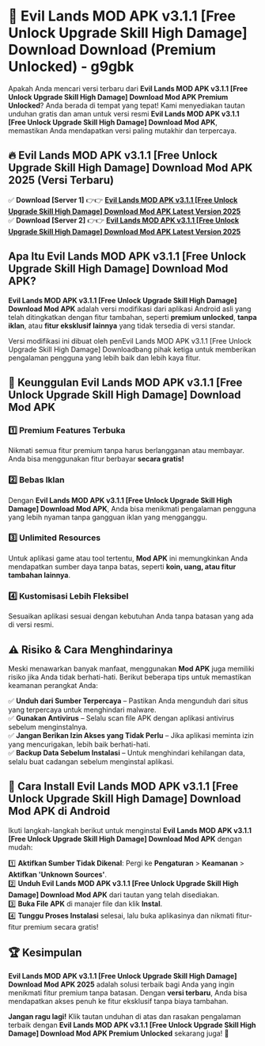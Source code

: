 # 🎯 Evil Lands MOD APK v3.1.1 [Free Unlock Upgrade Skill High Damage] Download  Download (Premium Unlocked) -  g9gbk

Apakah Anda mencari versi terbaru dari **Evil Lands MOD APK v3.1.1 [Free Unlock Upgrade Skill High Damage] Download Mod APK Premium Unlocked**? Anda berada di tempat yang tepat! Kami menyediakan tautan unduhan gratis dan aman untuk versi resmi **Evil Lands MOD APK v3.1.1 [Free Unlock Upgrade Skill High Damage] Download Mod APK**, memastikan Anda mendapatkan versi paling mutakhir dan terpercaya.

## 🔥 Evil Lands MOD APK v3.1.1 [Free Unlock Upgrade Skill High Damage] Download Mod APK 2025 (Versi Terbaru)

✅ **Download [Server 1]** 👉👉 [**Evil Lands MOD APK v3.1.1 [Free Unlock Upgrade Skill High Damage] Download Mod APK Latest Version 2025**](https://momento.my/?title=Evil_Lands_MOD_APK_v3.1.1_[Free_Unlock_Upgrade_Skill_High_Damage]_Download)  
✅ **Download [Server 2]** 👉👉 [**Evil Lands MOD APK v3.1.1 [Free Unlock Upgrade Skill High Damage] Download Mod APK Latest Version 2025**](https://momento.my/?title=Evil_Lands_MOD_APK_v3.1.1_[Free_Unlock_Upgrade_Skill_High_Damage]_Download)  

## Apa Itu Evil Lands MOD APK v3.1.1 [Free Unlock Upgrade Skill High Damage] Download Mod APK?

**Evil Lands MOD APK v3.1.1 [Free Unlock Upgrade Skill High Damage] Download Mod APK** adalah versi modifikasi dari aplikasi Android asli yang telah ditingkatkan dengan fitur tambahan, seperti **premium unlocked**, **tanpa iklan**, atau **fitur eksklusif lainnya** yang tidak tersedia di versi standar.

Versi modifikasi ini dibuat oleh penEvil Lands MOD APK v3.1.1 [Free Unlock Upgrade Skill High Damage] Downloadbang pihak ketiga untuk memberikan pengalaman pengguna yang lebih baik dan lebih kaya fitur.

## 🎯 Keunggulan Evil Lands MOD APK v3.1.1 [Free Unlock Upgrade Skill High Damage] Download Mod APK

### 1️⃣ Premium Features Terbuka
Nikmati semua fitur premium tanpa harus berlangganan atau membayar. Anda bisa menggunakan fitur berbayar **secara gratis!**

### 2️⃣ Bebas Iklan
Dengan **Evil Lands MOD APK v3.1.1 [Free Unlock Upgrade Skill High Damage] Download Mod APK**, Anda bisa menikmati pengalaman pengguna yang lebih nyaman tanpa gangguan iklan yang mengganggu.

### 3️⃣ Unlimited Resources
Untuk aplikasi game atau tool tertentu, **Mod APK** ini memungkinkan Anda mendapatkan sumber daya tanpa batas, seperti **koin, uang, atau fitur tambahan lainnya**.

### 4️⃣ Kustomisasi Lebih Fleksibel
Sesuaikan aplikasi sesuai dengan kebutuhan Anda tanpa batasan yang ada di versi resmi.

## ⚠️ Risiko & Cara Menghindarinya

Meski menawarkan banyak manfaat, menggunakan **Mod APK** juga memiliki risiko jika Anda tidak berhati-hati. Berikut beberapa tips untuk memastikan keamanan perangkat Anda:

✅ **Unduh dari Sumber Terpercaya** – Pastikan Anda mengunduh dari situs yang terpercaya untuk menghindari malware.  
✅ **Gunakan Antivirus** – Selalu scan file APK dengan aplikasi antivirus sebelum menginstalnya.  
✅ **Jangan Berikan Izin Akses yang Tidak Perlu** – Jika aplikasi meminta izin yang mencurigakan, lebih baik berhati-hati.  
✅ **Backup Data Sebelum Instalasi** – Untuk menghindari kehilangan data, selalu buat cadangan sebelum menginstal aplikasi.

## 📌 Cara Install Evil Lands MOD APK v3.1.1 [Free Unlock Upgrade Skill High Damage] Download Mod APK di Android

Ikuti langkah-langkah berikut untuk menginstal **Evil Lands MOD APK v3.1.1 [Free Unlock Upgrade Skill High Damage] Download Mod APK** dengan mudah:

1️⃣ **Aktifkan Sumber Tidak Dikenal**: Pergi ke **Pengaturan** > **Keamanan** > **Aktifkan 'Unknown Sources'**.  
2️⃣ **Unduh Evil Lands MOD APK v3.1.1 [Free Unlock Upgrade Skill High Damage] Download Mod APK** dari tautan yang telah disediakan.  
3️⃣ **Buka File APK** di manajer file dan klik **Instal**.  
4️⃣ **Tunggu Proses Instalasi** selesai, lalu buka aplikasinya dan nikmati fitur-fitur premium secara gratis!

## 🏆 Kesimpulan

**Evil Lands MOD APK v3.1.1 [Free Unlock Upgrade Skill High Damage] Download Mod APK 2025** adalah solusi terbaik bagi Anda yang ingin menikmati fitur premium tanpa batasan. Dengan **versi terbaru**, Anda bisa mendapatkan akses penuh ke fitur eksklusif tanpa biaya tambahan.

**Jangan ragu lagi!** Klik tautan unduhan di atas dan rasakan pengalaman terbaik dengan **Evil Lands MOD APK v3.1.1 [Free Unlock Upgrade Skill High Damage] Download Mod APK Premium Unlocked** sekarang juga! 🚀
